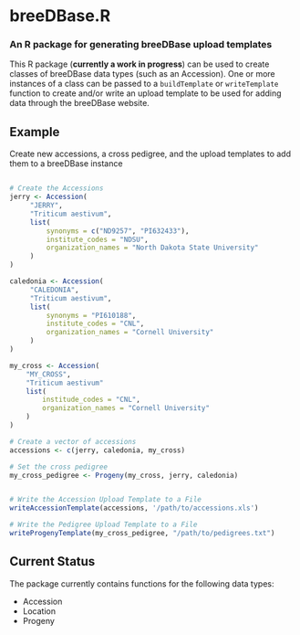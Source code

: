 breeDBase.R
===========
### An R package for generating breeDBase upload templates

This R package (**currently a work in progress**) can be used to create 
classes of breeDBase data types (such as an Accession).  One or more 
instances of a class can be passed to a `buildTemplate` or `writeTemplate` 
function to create and/or write an upload template to be used for 
adding data through the breeDBase website.


## Example

Create new accessions, a cross pedigree, and the upload templates to add them to a breeDBase instance

```R

# Create the Accessions
jerry <- Accession(
     "JERRY", 
     "Triticum aestivum",
     list(
         synonyms = c("ND9257", "PI632433"),
         institute_codes = "NDSU",
         organization_names = "North Dakota State University"
     )
)

caledonia <- Accession(
     "CALEDONIA", 
     "Triticum aestivum",
     list(
         synonyms = "PI610188",
         institute_codes = "CNL",
         organization_names = "Cornell University"
     )
)

my_cross <- Accession(
    "MY_CROSS",
    "Triticum aestivum"
    list(
        institude_codes = "CNL",
        organization_names = "Cornell University"
    )
)

# Create a vector of accessions
accessions <- c(jerry, caledonia, my_cross)

# Set the cross pedigree
my_cross_pedigree <- Progeny(my_cross, jerry, caledonia)


# Write the Accession Upload Template to a File
writeAccessionTemplate(accessions, '/path/to/accessions.xls')

# Write the Pedigree Upload Template to a File
writeProgenyTemplate(my_cross_pedigree, "/path/to/pedigrees.txt")
```




## Current Status

The package currently contains functions for the following data types:

- Accession
- Location
- Progeny
